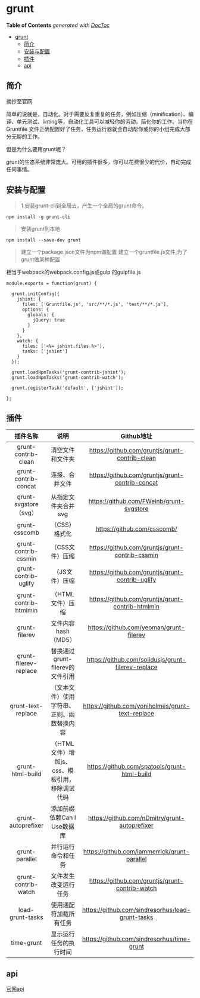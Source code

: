 # grunt
<!-- START doctoc generated TOC please keep comment here to allow auto update -->
<!-- DON'T EDIT THIS SECTION, INSTEAD RE-RUN doctoc TO UPDATE -->
**Table of Contents**  *generated with [DocToc](https://github.com/thlorenz/doctoc)*

- [grunt](#grunt)
  - [简介](#%E7%AE%80%E4%BB%8B)
  - [安装与配置](#%E5%AE%89%E8%A3%85%E4%B8%8E%E9%85%8D%E7%BD%AE)
  - [插件](#%E6%8F%92%E4%BB%B6)
  - [api](#api)

<!-- END doctoc generated TOC please keep comment here to allow auto update -->

## 简介
摘抄至官网

简单的说就是，自动化。对于需要反复重复的任务，例如压缩（minification）、编译、单元测试、linting等，自动化工具可以减轻你的劳动，简化你的工作。当你在 Gruntfile 文件正确配置好了任务，任务运行器就会自动帮你或你的小组完成大部分无聊的工作。

但是为什么要用grunt呢？

grunt的生态系统非常庞大。可用的插件很多，你可以花费很少的代价，自动完成任何事情。

## 安装与配置

> 1.安装grunt-cli到全局去，产生一个全局的grunt命令。
```
npm install -g grunt-cli
```

> 安装grunt到本地

```
npm install --save-dev grunt
```
> 建立一个package.json文件为npm做配置
> 建立一个gruntfile.js文件,为了grunt做某种配置

相当于webpack的webpack.config.js或gulp 的gulpfile.js
```
module.exports = function(grunt) {

  grunt.initConfig({
    jshint: {
      files: ['Gruntfile.js', 'src/**/*.js', 'test/**/*.js'],
      options: {
        globals: {
          jQuery: true
        }
      }
    },
    watch: {
      files: ['<%= jshint.files %>'],
      tasks: ['jshint']
    }
  });

  grunt.loadNpmTasks('grunt-contrib-jshint');
  grunt.loadNpmTasks('grunt-contrib-watch');

  grunt.registerTask('default', ['jshint']);

};
```


## 插件
|插件名称|	说明	|Github地址|
|:--:|:--:|:--:|
|grunt-contrib-clean	|清空文件和文件夹|	https://github.com/gruntjs/grunt-contrib-clean|
|grunt-contrib-concat	|连接、合并文件|	https://github.com/gruntjs/grunt-contrib-concat|
|grunt-svgstore	（svg）|从指定文件夹合并svg|	https://github.com/FWeinb/grunt-svgstore|
|grunt-csscomb	|（CSS）格式化	|https://github.com/csscomb/|grunt-csscomb|
|grunt-contrib-cssmin	|（CSS文件）压缩|	https://github.com/gruntjs/grunt-contrib-cssmin|
|grunt-contrib-uglify	|（JS文件）压缩	|https://github.com/gruntjs/grunt-contrib-uglify|
|grunt-contrib-htmlmin	|（HTML文件）压缩|	https://github.com/gruntjs/grunt-contrib-htmlmin|
|grunt-filerev	|文件内容hash（MD5）	|https://github.com/yeoman/grunt-filerev|
|grunt-filerev-replace|	替换通过grunt-filerev的文件引用	|https://github.com/solidusjs/grunt-filerev-replace|
|grunt-text-replace	|（文本文件）使用字符串、正则、函数替换内容|	https://github.com/yoniholmes/grunt-text-replace|
|grunt-html-build	|（HTML文件）增加js、css、模板引用，移除调试代码	|https://github.com/spatools/grunt-html-build|
|grunt-autoprefixer	|添加前缀依赖Can I Use数据库|	https://github.com/nDmitry/grunt-autoprefixer|
|grunt-parallel	|并行运行命令和任务|	https://github.com/iammerrick/grunt-parallel|
|grunt-contrib-watch	|文件发生改变运行任务|	https://github.com/gruntjs/grunt-contrib-watch|
|load-grunt-tasks	|使用通配符加载所有任务|	https://github.com/sindresorhus/load-grunt-tasks|
|time-grunt	|显示运行任务的执行时间|	https://github.com/sindresorhus/time-grunt|

## api

[官网api](https://www.gruntjs.net/api/grunt)